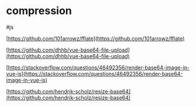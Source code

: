 # compression

#js

[https://github.com/101arrowz/fflate](https://github.com/101arrowz/fflate)

[https://github.com/dhhb/vue-base64-file-upload](https://github.com/dhhb/vue-base64-file-upload)

[https://stackoverflow.com/questions/46492356/render-base64-image-in-vue-js](https://stackoverflow.com/questions/46492356/render-base64-image-in-vue-js)

[https://github.com/hendrik-scholz/resize-base64](https://github.com/hendrik-scholz/resize-base64)
